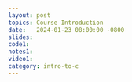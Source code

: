 ```yaml
---
layout: post
topics: Course Introduction
date:   2024-01-23 08:00:00 -0800
slides: 
code1: 
notes1: 
video1: 
category: intro-to-c
---
```

